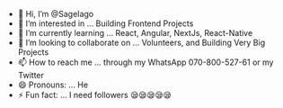 - 👋 Hi, I’m @SageIago
- 👀 I’m interested in ... Building Frontend Projects
- 🌱 I’m currently learning ... React, Angular, NextJs, React-Native
- 💞️ I’m looking to collaborate on ... Volunteers, and Building Very Big Projects
- 📫 How to reach me ... through my WhatsApp 070-800-527-61 or my Twitter
- 😄 Pronouns: ... He
- ⚡ Fun fact: ... I need followers 😪😪😪😪😪

<!---
SageIago/SageIago is a ✨ special ✨ repository because its `README.md` (this file) appears on your GitHub profile.
You can click the Preview link to take a look at your changes.
--->
